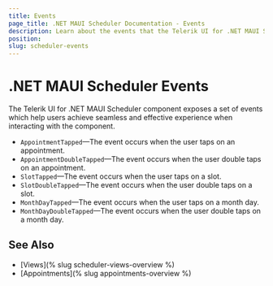 ```yaml
---
title: Events
page_title: .NET MAUI Scheduler Documentation - Events
description: Learn about the events that the Telerik UI for .NET MAUI Scheduler control exposes and find out how to use them to configure the UI component.
position: 
slug: scheduler-events
---
```


# .NET MAUI Scheduler Events

The Telerik UI for .NET MAUI Scheduler component exposes a set of events which help users achieve seamless and effective experience when interacting with the component.

* `AppointmentTapped`&mdash;The event occurs when the user taps on an appointment.
* `AppointmentDoubleTapped`&mdash;The event occurs when the user double taps on an appointment.
* `SlotTapped`&mdash;The event occurs when the user taps on a slot.
* `SlotDoubleTapped`&mdash;The event occurs when the user double taps on a slot.
* `MonthDayTapped`&mdash;The event occurs when the user taps on a month day.
* `MonthDayDoubleTapped`&mdash;The event occurs when the user double taps on a month day.

## See Also

- [Views](% slug scheduler-views-overview %)
- [Appointments](% slug appointments-overview %)